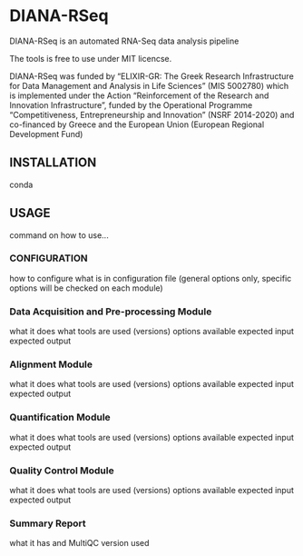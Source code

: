 # DIANA-RSeq
DIANA-RSeq is an automated RNA-Seq data analysis pipeline

The tools is free to use under MIT licencse.

DIANA-RSeq was funded by “ELIXIR-GR: The Greek Research Infrastructure for Data Management and Analysis in Life Sciences” (MIS 5002780) which is implemented under the Action “Reinforcement of the Research and Innovation Infrastructure”, funded by the Operational Programme “Competitiveness, Entrepreneurship and Innovation” (NSRF 2014-2020) and co-financed by Greece and the European Union (European Regional Development Fund)

## INSTALLATION
conda

## USAGE
command on how to use...

### CONFIGURATION
how to configure
what is in configuration file (general options only, specific options will be checked on each module)

### Data Acquisition and Pre-processing Module
what it does
what tools are used (versions)
options available
expected input
expected output

### Alignment Module
what it does
what tools are used (versions)
options available
expected input
expected output

### Quantification Module
what it does
what tools are used (versions)
options available
expected input
expected output

### Quality Control Module
what it does
what tools are used (versions)
options available
expected input
expected output

### Summary Report
what it has and MultiQC version used
